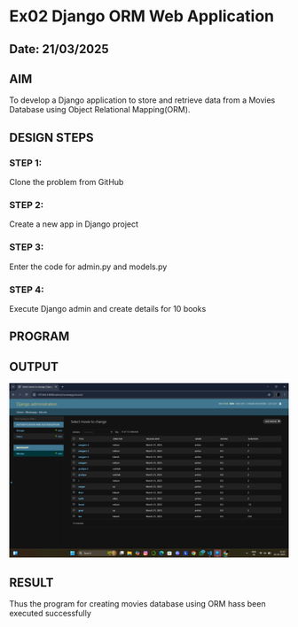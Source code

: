 # Ex02 Django ORM Web Application
## Date: 21/03/2025

## AIM
To develop a Django application to store and retrieve data from a Movies Database using Object Relational Mapping(ORM).


## DESIGN STEPS

### STEP 1:
Clone the problem from GitHub

### STEP 2:
Create a new app in Django project

### STEP 3:
Enter the code for admin.py and models.py

### STEP 4:
Execute Django admin and create details for 10 books

## PROGRAM

## OUTPUT
![alt text](<Screenshot 2025-03-21 111334.png>)

## RESULT
Thus the program for creating movies database using ORM hass been executed successfully
